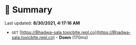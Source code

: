 # 📖 Summary
Last updated: **8/30/2021, 4:17:16 AM**

- `GET` [https://Bhadwa-sala.toxicblte.repl.co](https://Bhadwa-sala.toxicblte.repl.co) - **Down** (170ms)
